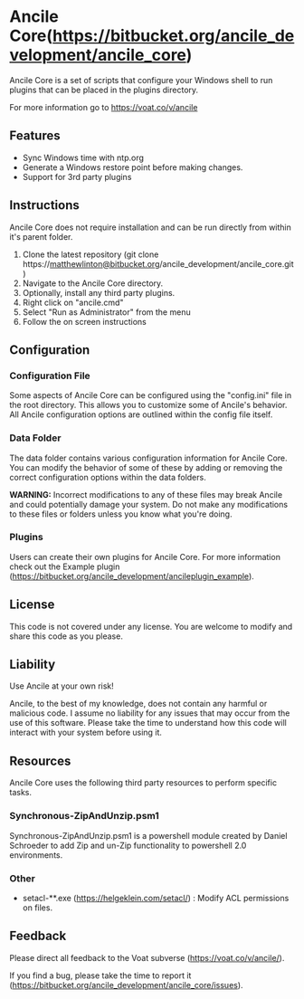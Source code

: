 # Ancile Core(https://bitbucket.org/ancile_development/ancile_core)
Ancile Core is a set of scripts that configure your Windows shell to run plugins that can be placed in the plugins directory.

For more information go to https://voat.co/v/ancile

## Features
*  Sync Windows time with ntp.org
*  Generate a Windows restore point before making changes.
*  Support for 3rd party plugins

## Instructions
Ancile Core does not require installation and can be run directly from within it's parent folder.

1. Clone the latest repository (git clone https://matthewlinton@bitbucket.org/ancile_development/ancile_core.git)
1. Navigate to the Ancile Core directory.
1. Optionally, install any third party plugins.
1. Right click on "ancile.cmd"
1. Select "Run as Administrator" from the menu
1. Follow the on screen instructions

## Configuration
### Configuration File
Some aspects of Ancile Core can be configured using the "config.ini" file in the root directory. This allows you to customize some of Ancile's behavior. All Ancile configuration options are outlined within the config file itself.

### Data Folder
The data folder contains various configuration information for Ancile Core. You can modify the behavior of some of these by adding or removing the correct configuration options within the data folders.

**WARNING:** Incorrect modifications to any of these files may break Ancile and could potentially damage your system. Do not make any modifications to these files or folders unless you know what you're doing.

### Plugins
Users can create their own plugins for Ancile Core. For more information check out the Example plugin (https://bitbucket.org/ancile_development/ancileplugin_example).

## License
This code is not covered under any license. You are welcome to modify and share this code as you please.

## Liability
Use Ancile at your own risk!

Ancile, to the best of my knowledge, does not contain any harmful or malicious code. I assume no liability for any issues that may occur from the use of this software. Please take the time to understand how this code will interact with your system before using it.

## Resources
Ancile Core uses the following third party resources to perform specific tasks.

### Synchronous-ZipAndUnzip.psm1
Synchronous-ZipAndUnzip.psm1 is a powershell module created by Daniel Schroeder to add Zip and un-Zip functionality to powershell 2.0 environments.

### Other
* setacl-**.exe (https://helgeklein.com/setacl/) : Modify ACL permissions on files.

## Feedback
Please direct all feedback to the Voat subverse (https://voat.co/v/ancile/).

If you find a bug, please take the time to report it (https://bitbucket.org/ancile_development/ancile_core/issues).
